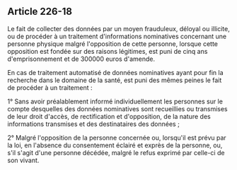 Article 226-18
----
Le fait de collecter des données par un moyen frauduleux, déloyal ou illicite,
ou de procéder à un traitement d'informations nominatives concernant une
personne physique malgré l'opposition de cette personne, lorsque cette
opposition est fondée sur des raisons légitimes, est puni de cinq ans
d'emprisonnement et de 300000 euros d'amende.

En cas de traitement automatisé de données nominatives ayant pour fin la
recherche dans le domaine de la santé, est puni des mêmes peines le fait de
procéder à un traitement :

1° Sans avoir préalablement informé individuellement les personnes sur le compte
desquelles des données nominatives sont recueillies ou transmises de leur droit
d'accès, de rectification et d'opposition, de la nature des informations
transmises et des destinataires des données ;

2° Malgré l'opposition de la personne concernée ou, lorsqu'il est prévu par la
loi, en l'absence du consentement éclairé et exprès de la personne, ou, s'il
s'agit d'une personne décédée, malgré le refus exprimé par celle-ci de son
vivant.
